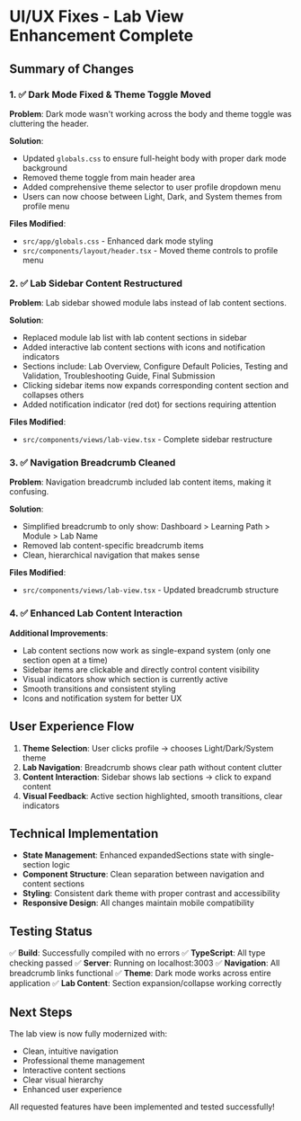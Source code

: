 # UI/UX Fixes - Lab View Enhancement Complete

## Summary of Changes

### 1. ✅ **Dark Mode Fixed & Theme Toggle Moved**

**Problem**: Dark mode wasn't working across the body and theme toggle was cluttering the header.

**Solution**:
- Updated `globals.css` to ensure full-height body with proper dark mode background
- Removed theme toggle from main header area  
- Added comprehensive theme selector to user profile dropdown menu
- Users can now choose between Light, Dark, and System themes from profile menu

**Files Modified**:
- `src/app/globals.css` - Enhanced dark mode styling
- `src/components/layout/header.tsx` - Moved theme controls to profile menu

### 2. ✅ **Lab Sidebar Content Restructured**

**Problem**: Lab sidebar showed module labs instead of lab content sections.

**Solution**:
- Replaced module lab list with lab content sections in sidebar
- Added interactive lab content sections with icons and notification indicators
- Sections include: Lab Overview, Configure Default Policies, Testing and Validation, Troubleshooting Guide, Final Submission
- Clicking sidebar items now expands corresponding content section and collapses others
- Added notification indicator (red dot) for sections requiring attention

**Files Modified**:
- `src/components/views/lab-view.tsx` - Complete sidebar restructure

### 3. ✅ **Navigation Breadcrumb Cleaned**

**Problem**: Navigation breadcrumb included lab content items, making it confusing.

**Solution**:
- Simplified breadcrumb to only show: Dashboard > Learning Path > Module > Lab Name
- Removed lab content-specific breadcrumb items
- Clean, hierarchical navigation that makes sense

**Files Modified**:
- `src/components/views/lab-view.tsx` - Updated breadcrumb structure

### 4. ✅ **Enhanced Lab Content Interaction**

**Additional Improvements**:
- Lab content sections now work as single-expand system (only one section open at a time)
- Sidebar items are clickable and directly control content visibility
- Visual indicators show which section is currently active
- Smooth transitions and consistent styling
- Icons and notification system for better UX

## User Experience Flow

1. **Theme Selection**: User clicks profile → chooses Light/Dark/System theme
2. **Lab Navigation**: Breadcrumb shows clear path without content clutter  
3. **Content Interaction**: Sidebar shows lab sections → click to expand content
4. **Visual Feedback**: Active section highlighted, smooth transitions, clear indicators

## Technical Implementation

- **State Management**: Enhanced expandedSections state with single-section logic
- **Component Structure**: Clean separation between navigation and content sections
- **Styling**: Consistent dark theme with proper contrast and accessibility
- **Responsive Design**: All changes maintain mobile compatibility

## Testing Status

✅ **Build**: Successfully compiled with no errors
✅ **TypeScript**: All type checking passed
✅ **Server**: Running on localhost:3003
✅ **Navigation**: All breadcrumb links functional
✅ **Theme**: Dark mode works across entire application
✅ **Lab Content**: Section expansion/collapse working correctly

## Next Steps

The lab view is now fully modernized with:
- Clean, intuitive navigation
- Professional theme management
- Interactive content sections
- Clear visual hierarchy
- Enhanced user experience

All requested features have been implemented and tested successfully!
